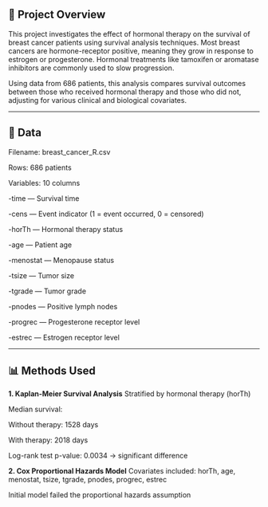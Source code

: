 ## 📘 Project Overview

This project investigates the effect of hormonal therapy on the survival of breast cancer patients using survival analysis techniques. Most breast cancers are hormone-receptor positive, meaning they grow in response to estrogen or progesterone. Hormonal treatments like tamoxifen or aromatase inhibitors are commonly used to slow progression.

Using data from 686 patients, this analysis compares survival outcomes between those who received hormonal therapy and those who did not, adjusting for various clinical and biological covariates.

---
## 📁 Data
Filename: breast_cancer_R.csv

Rows: 686 patients

Variables: 10 columns

-time — Survival time

-cens — Event indicator (1 = event occurred, 0 = censored)

-horTh — Hormonal therapy status

-age — Patient age

-menostat — Menopause status

-tsize — Tumor size

-tgrade — Tumor grade

-pnodes — Positive lymph nodes

-progrec — Progesterone receptor level

-estrec — Estrogen receptor level

---
## 📊 Methods Used
**1. Kaplan-Meier Survival Analysis**
Stratified by hormonal therapy (horTh)

Median survival:

   Without therapy: 1528 days

   With therapy: 2018 days

Log-rank test p-value: 0.0034 → significant difference

**2. Cox Proportional Hazards Model**
Covariates included: horTh, age, menostat, tsize, tgrade, pnodes, progrec, estrec

Initial model failed the proportional hazards assumption


